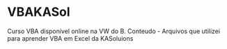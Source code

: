# VBAKASol
Curso VBA disponível online na VW do B.
  Conteudo - Arquivos que utilizei para aprender VBA em Excel da KASoluions

